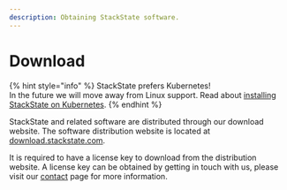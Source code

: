 ```yaml
---
description: Obtaining StackState software.
---
```


# Download

{% hint style="info" %}
StackState prefers Kubernetes!  
In the future we will move away from Linux support. Read about [installing StackState on Kubernetes](/setup/installation/kubernetes_install/).
{% endhint %}

StackState and related software are distributed through our download website. The software distribution website is located at [download.stackstate.com](https://download.stackstate.com).

It is required to have a license key to download from the distribution website. A license key can be obtained by getting in touch with us, please visit our [contact](https://www.stackstate.com/contact/) page for more information.

